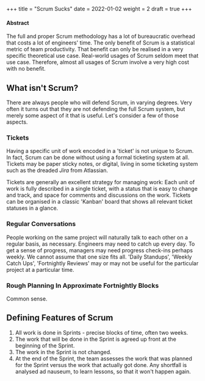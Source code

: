 +++
title = "Scrum Sucks"
date = 2022-01-02
weight = 2
draft = true
+++


#### Abstract

The full and proper Scrum methodology has a lot of bureaucratic overhead that costs a lot of engineers' time.  The only benefit of Scrum is a statistical metric of team productivity.  That benefit can only be realised in a very specific theoretical use case.  Real-world usages of Scrum seldom meet that use case.  Therefore, almost all usages of Scrum involve a very high cost with no benefit.

## What isn't Scrum?

There are always people who will defend Scrum, in varying degrees.  Very often it turns out that they are not defending the full Scrum system, but merely some aspect of it that is useful. Let's consider a few of those aspects.

### Tickets
Having a specific unit of work encoded in a 'ticket' is not unique to Scrum.  In fact, Scrum can be done without using a formal ticketing system at all.  Tickets may be paper sticky notes, or digital, living in some ticketing system such as the dreaded _Jira_ from Atlassian.

Tickets are generally an excellent strategy for managing work:  Each unit of work is fully described in a single ticket, with a status that is easy to change and track, and space for comments and discussions on the work.  Tickets can be organised in a classic 'Kanban' board that shows all relevant ticket statuses in a glance.

### Regular Conversations
People working on the same project will naturally talk to each other on a regular basis, as necessary.  Engineers may need to catch up every day.  To get a sense of progress, managers may need progress check-ins perhaps weekly.  We cannot assume that one size fits all.  'Daily Standups', 'Weekly Catch Ups', 'Fortnightly Reviews' may or may not be useful for the particular project at a particular time.

### Rough Planning In Approximate Fortnightly Blocks
Common sense.

## Defining Features of Scrum

1. All work is done in Sprints - precise blocks of time, often two weeks.
2. The work that will be done in the Sprint is agreed up front at the beginning of the Sprint.
3. The work in the Sprint is not changed.
4. At the end of the Sprint, the team assesses the work that was planned for the Sprint versus the work that actually got done.  Any shortfall is analysed ad nauseum, to learn lessons, so that it won't happen again.
